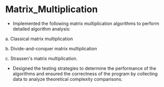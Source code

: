 # Matrix_Multiplication

- Implemented the following matrix multiplication algorithms to perform detailed algorithm analysis:

a. Classical matrix multiplication

b. Divide-and-conquer matrix multiplication

c. Strassen's matrix multiplication.

- Designed the testing strategies to determine the performance of the algorithms and ensured the correctness of the program by collecting data to analyze theoretical complexity comparisons.

